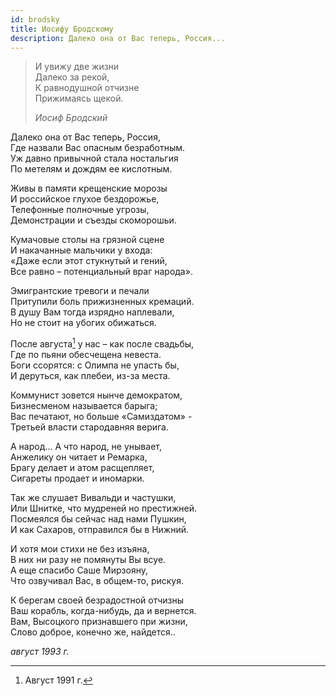 ```yaml
---
id: brodsky
title: Иосифу Бродскому
description: Далеко она от Вас теперь, Россия...
---
```


> И увижу две жизни\
> Далеко за рекой,\
> К равнодушной отчизне\
> Прижимаясь щекой.
>
> _Иосиф Бродский_

Далеко она от Вас теперь, Россия,\
Где назвали Вас опасным безработным.\
Уж давно привычной стала ностальгия\
По метелям и дождям ее кислотным.

Живы в памяти крещенские морозы\
И российское глухое бездорожье,\
Телефонные полночные угрозы,\
Демонстрации и съезды скоморошьи.

Кумачовые столы на грязной сцене\
И накачанные мальчики у входа:\
«Даже если этот стукнутый и гений,\
Все равно – потенциальный враг народа».

Эмигрантские тревоги и печали\
Притупили боль прижизненных кремаций.\
В душу Вам тогда изрядно наплевали,\
Но не стоит на убогих обижаться.

После августа[^1] у нас – как после свадьбы,\
Где по пьяни обесчещена невеста.\
Боги ссорятся: с Олимпа не упасть бы,\
И деруться, как плебеи, из-за места.

Коммунист зовется нынче демократом,\
Бизнесменом называется барыга;\
Вас печатают, но больше «Самиздатом» -\
Третьей власти стародавняя верига.

А народ... А что народ, не унывает,\
Анжелику он читает и Ремарка,\
Брагу делает и атом расщепляет,\
Сигареты продает и иномарки.

Так же слушает Вивальди и частушки,\
Или Шнитке, что мудреней но престижней.\
Посмеялся бы сейчас над нами Пушкин,\
И как Сахаров, отправился бы в Нижний.

И хотя мои стихи не без изъяна,\
В них ни разу не помянуты Вы всуе.\
А еще спасибо Саше Мирзояну,\
Что озвучивал Вас, в общем-то, рискуя.

К берегам своей безрадостной отчизны\
Ваш корабль, когда-нибудь, да и вернется.\
Вам, Высоцкого признавшего при жизни,\
Слово доброе, конечно же, найдется..

_август 1993 г._

[^1]: Август 1991 г.
